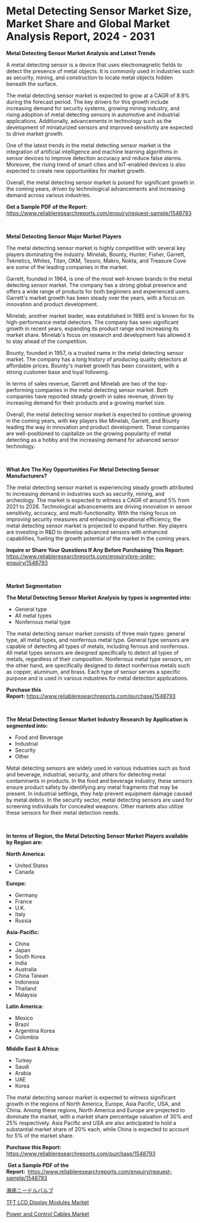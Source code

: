<p><h1>Metal Detecting Sensor Market Size, Market Share and Global Market Analysis Report, 2024 - 2031</h1></p><p><strong>Metal Detecting Sensor Market Analysis and Latest Trends</strong></p>
<p><p>A metal detecting sensor is a device that uses electromagnetic fields to detect the presence of metal objects. It is commonly used in industries such as security, mining, and construction to locate metal objects hidden beneath the surface.</p><p>The metal detecting sensor market is expected to grow at a CAGR of 8.9% during the forecast period. The key drivers for this growth include increasing demand for security systems, growing mining industry, and rising adoption of metal detecting sensors in automotive and industrial applications. Additionally, advancements in technology such as the development of miniaturized sensors and improved sensitivity are expected to drive market growth.</p><p>One of the latest trends in the metal detecting sensor market is the integration of artificial intelligence and machine learning algorithms in sensor devices to improve detection accuracy and reduce false alarms. Moreover, the rising trend of smart cities and IoT-enabled devices is also expected to create new opportunities for market growth.</p><p>Overall, the metal detecting sensor market is poised for significant growth in the coming years, driven by technological advancements and increasing demand across various industries.</p></p>
<p><strong>Get a Sample PDF of the Report:&nbsp;</strong> <a href="https://www.reliableresearchreports.com/enquiry/request-sample/1548793">https://www.reliableresearchreports.com/enquiry/request-sample/1548793</a></p>
<p>&nbsp;</p>
<p><strong>Metal Detecting Sensor Major Market Players</strong></p>
<p><p>The metal detecting sensor market is highly competitive with several key players dominating the industry. Minelab, Bounty, Hunter, Fisher, Garrett, Teknetics, Whites, Titan, OKM, Tesoro, Makro, Nokta, and Treasure Cove are some of the leading companies in the market.</p><p>Garrett, founded in 1964, is one of the most well-known brands in the metal detecting sensor market. The company has a strong global presence and offers a wide range of products for both beginners and experienced users. Garrett's market growth has been steady over the years, with a focus on innovation and product development.</p><p>Minelab, another market leader, was established in 1985 and is known for its high-performance metal detectors. The company has seen significant growth in recent years, expanding its product range and increasing its market share. Minelab's focus on research and development has allowed it to stay ahead of the competition.</p><p>Bounty, founded in 1957, is a trusted name in the metal detecting sensor market. The company has a long history of producing quality detectors at affordable prices. Bounty's market growth has been consistent, with a strong customer base and loyal following.</p><p>In terms of sales revenue, Garrett and Minelab are two of the top-performing companies in the metal detecting sensor market. Both companies have reported steady growth in sales revenue, driven by increasing demand for their products and a growing market size.</p><p>Overall, the metal detecting sensor market is expected to continue growing in the coming years, with key players like Minelab, Garrett, and Bounty leading the way in innovation and product development. These companies are well-positioned to capitalize on the growing popularity of metal detecting as a hobby and the increasing demand for advanced sensor technology.</p></p>
<p>&nbsp;</p>
<p><strong>What Are The Key Opportunities For Metal Detecting Sensor Manufacturers?</strong></p>
<p><p>The metal detecting sensor market is experiencing steady growth attributed to increasing demand in industries such as security, mining, and archeology. The market is expected to witness a CAGR of around 5% from 2021 to 2026. Technological advancements are driving innovation in sensor sensitivity, accuracy, and multi-functionality. With the rising focus on improving security measures and enhancing operational efficiency, the metal detecting sensor market is projected to expand further. Key players are investing in R&D to develop advanced sensors with enhanced capabilities, fueling the growth potential of the market in the coming years.</p></p>
<p><strong>Inquire or Share Your Questions If Any Before Purchasing This Report:</strong> <a href="https://www.reliableresearchreports.com/enquiry/pre-order-enquiry/1548793">https://www.reliableresearchreports.com/enquiry/pre-order-enquiry/1548793</a></p>
<p>&nbsp;</p>
<p><strong>Market Segmentation</strong></p>
<p><strong>The Metal Detecting Sensor Market Analysis by types is segmented into:</strong></p>
<p><ul><li>General type</li><li>All metal types</li><li>Nonferrous metal type</li></ul></p>
<p><p>The metal detecting sensor market consists of three main types: general type, all metal types, and nonferrous metal type. General type sensors are capable of detecting all types of metals, including ferrous and nonferrous. All metal types sensors are designed specifically to detect all types of metals, regardless of their composition. Nonferrous metal type sensors, on the other hand, are specifically designed to detect nonferrous metals such as copper, aluminum, and brass. Each type of sensor serves a specific purpose and is used in various industries for metal detection applications.</p></p>
<p><strong>Purchase this Report:&nbsp;</strong><a href="https://www.reliableresearchreports.com/purchase/1548793">https://www.reliableresearchreports.com/purchase/1548793</a></p>
<p>&nbsp;</p>
<p><strong>The Metal Detecting Sensor Market Industry Research by Application is segmented into:</strong></p>
<p><ul><li>Food and Beverage</li><li>Industrial</li><li>Security</li><li>Other</li></ul></p>
<p><p>Metal detecting sensors are widely used in various industries such as food and beverage, industrial, security, and others for detecting metal contaminants in products. In the food and beverage industry, these sensors ensure product safety by identifying any metal fragments that may be present. In industrial settings, they help prevent equipment damage caused by metal debris. In the security sector, metal detecting sensors are used for screening individuals for concealed weapons. Other markets also utilize these sensors for their metal detection needs.</p></p>
<p>&nbsp;</p>
<p><strong>In terms of Region, the Metal Detecting Sensor Market Players available by Region are:</strong></p>
<p>
    <p> <strong> North America: </strong>
        <ul>
            <li>United States</li>
            <li>Canada</li>
        </ul>
        </p> 
    <p> <strong> Europe: </strong>
        <ul>
            <li>Germany</li>
            <li>France</li>
            <li>U.K.</li>
            <li>Italy</li>
            <li>Russia</li>
        </ul>
        </p> 
    <p> <strong> Asia-Pacific: </strong>
        <ul>
            <li>China</li>
            <li>Japan</li>
            <li>South Korea</li>
            <li>India</li>
            <li>Australia</li>
            <li>China Taiwan</li>
            <li>Indonesia</li>
            <li>Thailand</li>
            <li>Malaysia</li>
        </ul>
        </p> 
    <p> <strong> Latin America: </strong>
        <ul>
            <li>Mexico</li>
            <li>Brazil</li>
            <li>Argentina Korea</li>
            <li>Colombia</li>
        </ul>
        </p> 
    <p> <strong> Middle East & Africa: </strong>
        <ul>
            <li>Turkey</li>
            <li>Saudi</li>
            <li>Arabia</li>
            <li>UAE</li>
            <li>Korea</li>
        </ul>
    </p>
    </p>
<p><p>The metal detecting sensor market is expected to witness significant growth in the regions of North America, Europe, Asia Pacific, USA, and China. Among these regions, North America and Europe are projected to dominate the market, with a market share percentage valuation of 30% and 25% respectively. Asia Pacific and USA are also anticipated to hold a substantial market share of 20% each, while China is expected to account for 5% of the market share.</p></p>
<p><strong>Purchase this Report: </strong><a href="https://www.reliableresearchreports.com/purchase/1548793">https://www.reliableresearchreports.com/purchase/1548793</a></p>
<p>&nbsp;<strong>Get a Sample PDF of the Report:&nbsp;&nbsp;</strong><a href="https://www.reliableresearchreports.com/enquiry/request-sample/1548793">https://www.reliableresearchreports.com/enquiry/request-sample/1548793</a></p>
<p><strong></strong></p>
<p><p><a href="https://github.com/Sophiaard2003/Market-Research-Report-List-1/blob/main/703247410687.md">海底ニードルバルブ</a></p><p><a href="https://github.com/ruddyyedelwadw/Market-Research-Report-List-1/blob/main/tft-lcd-display-modules-market.md">TFT LCD Display Modules Market</a></p><p><a href="https://github.com/jaidynmorantestelletmjzya/Market-Research-Report-List-2/blob/main/power-and-control-cables-market.md">Power and Control Cables Market</a></p></p>